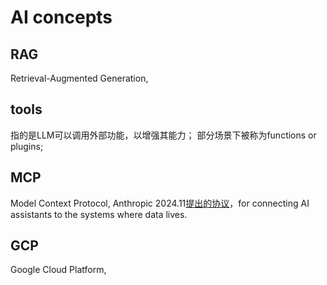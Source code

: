 # AI concepts

## RAG
Retrieval-Augmented Generation,
## tools
指的是LLM可以调用外部功能，以增强其能力；
部分场景下被称为functions or plugins;
## MCP
Model Context Protocol, Anthropic 2024.11[提出的协议](https://www.anthropic.com/news/model-context-protocol)，for connecting AI assistants to the systems where data lives.
## GCP
Google Cloud Platform,
